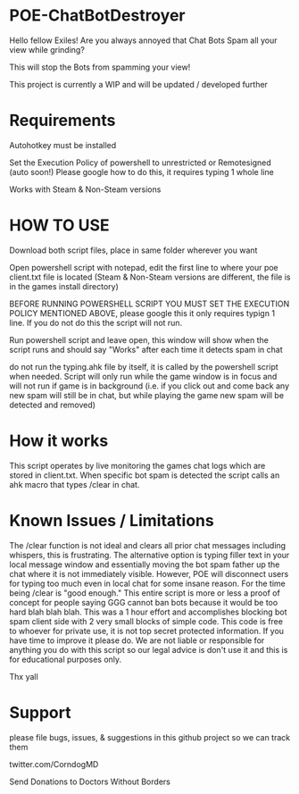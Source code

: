 # POE-ChatBotDestroyer

Hello fellow Exiles!
Are you always annoyed that Chat Bots Spam all your view while grinding?

This will stop the Bots from spamming your view!

This project is currently a WIP and will be updated / developed further

# Requirements
Autohotkey must be installed

Set the Execution Policy of powershell to unrestricted or Remotesigned (auto soon!)
Please google how to do this, it requires typing 1 whole line

Works with Steam & Non-Steam versions

# HOW TO USE
Download both script files, place in same folder wherever you want 

Open powershell script with notepad, edit the first line to where your poe client.txt file is located (Steam & Non-Steam versions are different, the file is in the games install directory)

BEFORE RUNNING POWERSHELL SCRIPT YOU MUST SET THE EXECUTION POLICY MENTIONED ABOVE, please google this it only requires typign 1 line. If you do not do this the script will not run. 

Run powershell script and leave open, this window will show when the script runs and should say "Works" after each time it detects spam in chat

do not run the typing.ahk file by itself, it is called by the powershell script when needed. Script will only run while the game window is in focus and will not run if game is in background (i.e. if you click out and come back any new spam will still be in chat, but while playing the game new spam will be detected and removed)

# How it works

This script operates by live monitoring the games chat logs which are stored in client.txt. When specific bot spam is detected the script calls an ahk macro that types /clear in chat. 

# Known Issues / Limitations
The /clear function is not ideal and clears all prior chat messages including whispers, this is frustrating. The alternative option is typing filler text in your local message window and essentially moving the bot spam father up the chat where it is not immediately visible. However, POE will disconnect users for typing too much even in local chat for some insane reason. For the time being /clear is "good enough." This entire script is more or less a proof of concept for people saying GGG cannot ban bots because it would be too hard blah blah blah. This was a 1 hour effort and accomplishes blocking bot spam client side with 2 very small blocks of simple code. This code is free to whoever for private use, it is not top secret protected information. If you have time to improve it please do. We are not liable or responsible for anything you do with this script so our legal advice is don't use it and this is for educational purposes only.

Thx yall

# Support
please file bugs, issues, & suggestions in this github project so we can track them

twitter.com/CorndogMD

Send Donations to Doctors Without Borders


